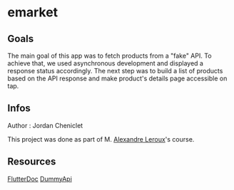 # emarket

## Goals

The main goal of this app was to fetch products from a "fake" API. To achieve that, we used asynchronous development and displayed a response status accordingly. The next step was to build a list of products based on the API response and make product's details page accessible on tap.

## Infos

Author : Jordan Cheniclet

This project was done as part of M. [Alexandre Leroux](https://www.linkedin.com/in/alexandre-leroux-sherpa/)'s course.

## Resources

[FlutterDoc](https://docs.flutter.dev/)
[DummyApi](https://dummyjson.com/docs)
